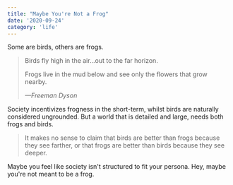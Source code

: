 ```yaml
---
title: "Maybe You're Not a Frog"
date: '2020-09-24'
category: 'life'
---
```


Some are birds, others are frogs.

> Birds fly high in the air...out to the far horizon.
>
> Frogs live in the mud below and see only the flowers that grow nearby.
>
> <cite>—Freeman Dyson</cite>

Society incentivizes frogness in the short-term, whilst birds are naturally considered ungrounded. But a world that is detailed and large, needs both frogs and birds.

> It makes no sense to claim that birds are better than frogs because they see farther, or that frogs are better than birds because they see deeper.

Maybe you feel like society isn't structured to fit your persona. Hey, maybe you're not meant to be a frog.
